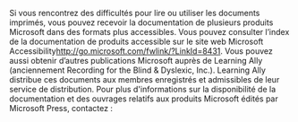 <Token xmlns:xlink="http://www.w3.org/1999/xlink">Si vous rencontrez des difficultés pour lire ou utiliser les documents imprimés, vous pouvez recevoir la documentation de plusieurs produits Microsoft dans des formats plus accessibles. Vous pouvez consulter l’index de la documentation de produits accessible sur le <externalLink xmlns="http://ddue.schemas.microsoft.com/authoring/2003/5"><linkText>site web Microsoft Accessibility</linkText><linkUri>http://go.microsoft.com/fwlink/?LinkId=8431</linkUri></externalLink>. Vous pouvez aussi obtenir d’autres publications Microsoft auprès de Learning Ally (anciennement Recording for the Blind &amp; Dyslexic, Inc.). Learning Ally distribue ces documents aux membres enregistrés et admissibles de leur service de distribution. Pour plus d'informations sur la disponibilité de la documentation et des ouvrages relatifs aux produits Microsoft édités par Microsoft Press, contactez :</Token>

<!--HONumber=May16_HO1-->


